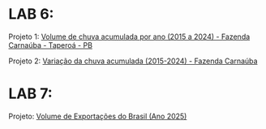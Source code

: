 # LAB 6:

Projeto 1: [Volume de chuva acumulada por ano (2015 a 2024) - Fazenda Carnaúba - Taperoá - PB](https://gutocz.github.io/visualizacao-de-dados/Lab6-GustavoSoares-projeto1.html)

Projeto 2: [Variação da chuva acumulada (2015-2024) - Fazenda Carnaúba](https://gutocz.github.io/visualizacao-de-dados/Lab6-GustavoSoares-projeto2.html)


# LAB 7:

Projeto: [Volume de Exportações do Brasil (Ano 2025)](https://gutocz.github.io/visualizacao-de-dados/Lab7-projeto.html)
